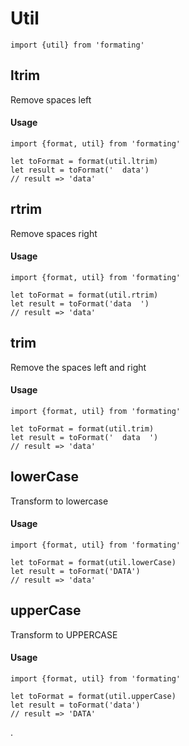 # Util

```es6
import {util} from 'formating'
```

## ltrim

Remove spaces left

#### Usage
```es6
import {format, util} from 'formating'

let toFormat = format(util.ltrim)
let result = toFormat('  data')
// result => 'data'
```

## rtrim

Remove spaces right

#### Usage
```es6
import {format, util} from 'formating'

let toFormat = format(util.rtrim)
let result = toFormat('data  ')
// result => 'data'
```

## trim

Remove the spaces left and right

#### Usage
```es6
import {format, util} from 'formating'

let toFormat = format(util.trim)
let result = toFormat('  data  ')
// result => 'data'
```

## lowerCase

Transform to lowercase

#### Usage
```es6
import {format, util} from 'formating'

let toFormat = format(util.lowerCase)
let result = toFormat('DATA')
// result => 'data'
```

## upperCase

Transform to UPPERCASE

#### Usage
```es6
import {format, util} from 'formating'

let toFormat = format(util.upperCase)
let result = toFormat('data')
// result => 'DATA'
```

.
